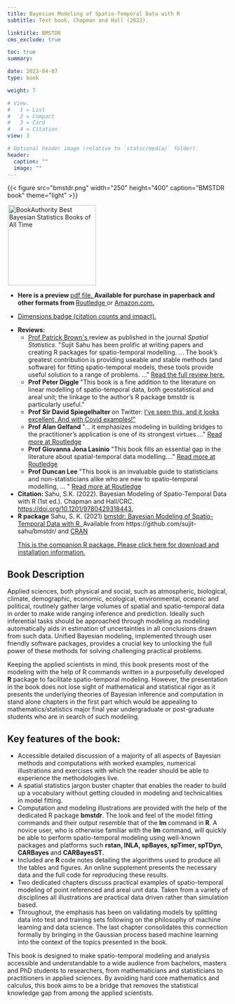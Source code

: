 ```yaml
---
title: Bayesian Modeling of Spatio-Temporal Data with R
subtitle: Text book, Chapman and Hall (2022).   

linktitle: BMSTDR
cms_exclude: true

toc: true
summary: 

date: 2023-04-07
type: book

weight: 7

# View.
#   1 = List
#   2 = Compact
#   3 = Card
#   4 = Citation
view: 3

# Optional header image (relative to `static/media/` folder).
header:
  caption: ""
  image: ""
---
```


{{< figure src="bmstdr.png" width="250" height="400" caption="BMSTDR book" theme="light" >}}

<a class="ba-award" href="https://bookauthority.org/books/best-bayesian-statistics-books?t=158olq&s=award&book=0367277980" target="_blank" style="margin:2px; outline:0"><img src="https://award.bookauthority.org/best-bayesian-statistics-books.png?b=0367277980&c=1&v=6&w=200" style="width:200px; height:183px; border:0" alt="BookAuthority Best Bayesian Statistics Books of All Time"/></a>

<ul>  
<li> <b> Here is a preview </b> <a href="https://www.soton.ac.uk/~sks/bmbook/preview.pdf"> pdf file. </a>  <b> Available for purchase in paperback and other formats from </b>  <a href="https://www.routledge.com/Bayesian-Modeling-of-Spatio-Temporal-Data-with-R/Sahu/p/book/9780367277987">  Routledge </a> or <a href="https://www.amazon.com/Bayesian-Modeling-Spatio-Temporal-Interdisciplinary-Statistics-ebook/dp/B09PNML5F7/ref=sr_1_1?crid=2KJTUFWQQRVSO&keywords=bayesian+modeling+of+spatio-temporal+data+with+r&qid=1643222390&sprefix=Bayesian+modeling+of+spatio-%2Caps%2C126&sr=8-1"> Amazon.com.</a> 
<li> <span class="__dimensions_badge_embed__" data-doi="10.1201/9780429318443"></span><script async src="https://badge.dimensions.ai/badge.js" charset="utf-8"></script>

<a href="https://badge.dimensions.ai/details/id/pub.1144241223"> Dimensions badge (citation counts and impact). </a>
</li>

<li> <b> Reviews: </b>
<ul>
<li> <a href="https://www.statistics.utoronto.ca/people/directories/all-faculty/patrick-brown"> Prof Patrick Brown's </a> review as published in the journal  <i> Spatial Statistics. </i>  "Sujit Sahu has been prolific at writing papers and creating R packages for spatio-temporal modelling. ... The book’s greatest contribution is providing useable and stable methods (and software) for fitting spatio-temporal models, these tools provide useful solution to a range of problems. ..." <a href="spasta_review.pdf"> Read the full review here. </a>

<li> <b> Prof Peter Diggle </b>  "This book is a fine addition to the literature on linear modelling of spatio-temporal data, both geostatistical and areal unit; the linkage to the author’s R package bmstdr is particularly useful."

<li> <b> Prof Sir David Spiegelhalter </b> on Twitter:  <a href="https://twitter.com/d_spiegel/status/1494272959506264068"> I've seen this, and it looks excellent. And with Covid examples!" </a> 

<li> <b> Prof Alan Gelfand </b> "... it emphasizes modeling in building bridges to the practitioner’s application is one of its strongest virtues...." 
<a href="https://www.routledge.com/Bayesian-Modeling-of-Spatio-Temporal-Data-with-R/Sahu/p/book/9780367277987"> Read more at Routledge </a> 

<li>  <b> Prof Giovanna Jona Lasinio </b> "This book fills an essential gap in the literature about spatial-temporal data modelling...."
<a href="https://www.routledge.com/Bayesian-Modeling-of-Spatio-Temporal-Data-with-R/Sahu/p/book/9780367277987"> Read more at Routledge </a> 

<li>  <b> Prof Duncan Lee </b> "This book is an invaluable guide to statisticians and non-statisticians alike who are new to spatio-temporal modelling, ... " 
<a href="https://www.routledge.com/Bayesian-Modeling-of-Spatio-Temporal-Data-with-R/Sahu/p/book/9780367277987"> Read more at Routledge </a> 
</ul> 

  <li> <b> Citation: </b> 
  Sahu, S.K. (2022). Bayesian Modeling of Spatio-Temporal Data with R (1st ed.). Chapman and Hall/CRC. <a href="https://doi.org/10.1201/9780429318443">  https://doi.org/10.1201/9780429318443. </a>
  <br>
<li> <b> R package</b> Sahu, S. K.  (2021) <a href="/bmbook/bmstdr-vig_version.html"> bmstdr: Bayesian Modeling of Spatio-Temporal Data with R. </a>
Available from https://github.com/sujit-sahu/bmstdr/ and <a href="https://CRAN.R-project.org/package=bmstdr"> CRAN </a>
<p>
   <a href="/#bmstdr"> This is the companion R package. Please click here for download and installation information. </a>
</ul>  

<h2> Book Description </h2>

Applied sciences, both physical and social,  such as atmospheric, biological, climate, demographic, economic, ecological, environmental, oceanic and political,  routinely gather large volumes of spatial and spatio-temporal data in order to make wide ranging inference and prediction. Ideally such   inferential tasks should be  approached through modeling as modeling automatically aids in estimation of uncertainties in all conclusions drawn from such data. Unified Bayesian modeling, implemented through user friendly software packages, provides a crucial key to unlocking the full power of these methods for solving challenging practical problems. 
<p> 
Keeping the applied scientists  in mind, this book presents most of the modeling with the help of R commands written in a purposefully developed <b> R</b> package to  facilitate spatio-temporal modeling. However, the presentation in the book does not lose sight of mathematical and statistical rigor as it presents the underlying theories of Bayesian inference and computation in stand alone chapters in the first part which would be appealing to  mathematics/statistics major final year undergraduate or post-graduate students who are in search of such modeling.

<h2>  Key features of the book: </h2>



<ul>
<li> Accessible detailed discussion of a majority of all aspects of Bayesian methods and computations with worked examples, numerical illustrations and exercises with which the reader should be able to experience the methodologies live.
</li> 
<li> A spatial statistics jargon buster chapter that enables the reader to build up a vocabulary without getting clouded in modeling and technicalities in model fitting.
</li>
<li> Computation and modeling illustrations are provided with the help of the dedicated R package <b> bmstdr</b>. The look and feel of the model fitting commands and their output resemble that of the <b> lm </b> command in <b> R</b>. A novice user, who is  otherwise familiar with the <b> lm</b> command, will quickly be able to perform spatio-temporal modeling using well-known packages and platforms such <b> rstan, INLA, spBayes, spTimer, spTDyn, CARBayes </b> and  <b> CARBayesST. </b>
  </li>
  
<li> Included are <b> R </b> code notes detailing the algorithms used to produce all the tables and figures. An online supplement presents the necessary data and the full code for reproducing these results.
  </li>
<li> Two dedicated chapters discuss practical examples  of spatio-temporal modeling of point referenced and areal unit data. Taken from a variety of disciplines all illustrations are practical data driven rather than simulation based. 
  </li>
<li> Throughout, the emphasis has been on validating models by splitting data into test and training sets following on the philosophy of machine learning and data science. The last chapter consolidates this connection formally by bringing in the Gaussian process based machine learning into the context of the topics  presented in the book.   
  </li>
</ul>

<p>
This book is designed to make spatio-temporal modeling and analysis accessible and understandable to a wide audience from bachelors, masters and PhD students to researchers, from mathematicians and statisticians to practitioners in applied sciences.
By avoiding hard core mathematics and calculus, this book aims to be a bridge that removes the statistical knowledge gap from among the applied scientists. 
</p>

<!-- Here is a: 
  <a href="https://www.sujitsahu.com/bmbook/9780429318443_webpdf.pdf"> web pdf version of the book. </a>  -->

